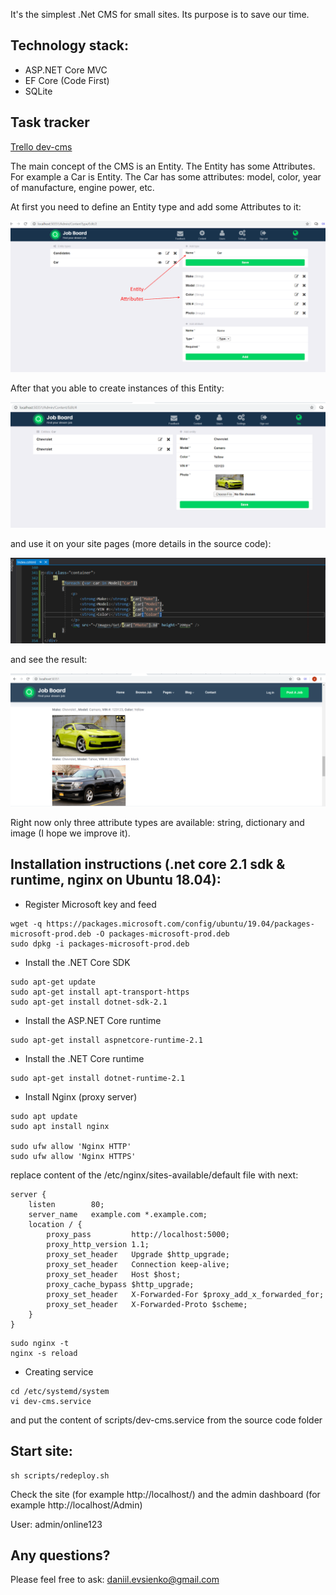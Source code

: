 It's the simplest .Net CMS for small sites. Its purpose is to save our time.

## Technology stack:

* ASP.NET Core MVC
* EF Core (Code First)
* SQLite

## Task tracker

[Trello dev-cms](https://trello.com/b/dloOKpWX/dev-cms)

The main concept of the CMS is an Entity. The Entity has some Attributes. For example a Car is Entity. The Car has some attributes: model, color, year of manufacture, engine power,  etc.

At first  you need to define an Entity type and add some Attributes to it:

![](https://github.com/devsienko/dev-cms/blob/master/Git-screens/1.png)

After that you able to create instances of this Entity:

![](https://github.com/devsienko/dev-cms/blob/master/Git-screens/2.png)

and use it on your site pages (more details in the source code):

![](https://github.com/devsienko/dev-cms/blob/master/Git-screens/3.png)

and see the result:

![](https://github.com/devsienko/dev-cms/blob/master/Git-screens/4.png)

Right now only three attribute types are available: string, dictionary and image (I hope we improve it).

## Installation instructions (.net core 2.1 sdk & runtime, nginx on Ubuntu 18.04): 

* Register Microsoft key and feed
```
wget -q https://packages.microsoft.com/config/ubuntu/19.04/packages-microsoft-prod.deb -O packages-microsoft-prod.deb
sudo dpkg -i packages-microsoft-prod.deb
```
* Install the .NET Core SDK
```
sudo apt-get update
sudo apt-get install apt-transport-https
sudo apt-get install dotnet-sdk-2.1
```
* Install the ASP.NET Core runtime
```
sudo apt-get install aspnetcore-runtime-2.1
```
* Install the .NET Core runtime
```
sudo apt-get install dotnet-runtime-2.1
```
* Install Nginx (proxy server)

```
sudo apt update
sudo apt install nginx

sudo ufw allow 'Nginx HTTP'
sudo ufw allow 'Nginx HTTPS'
```
replace content of the /etc/nginx/sites-available/default file with next:
```
server {
    listen        80;
    server_name   example.com *.example.com;
    location / {
        proxy_pass         http://localhost:5000;
        proxy_http_version 1.1;
        proxy_set_header   Upgrade $http_upgrade;
        proxy_set_header   Connection keep-alive;
        proxy_set_header   Host $host;
        proxy_cache_bypass $http_upgrade;
        proxy_set_header   X-Forwarded-For $proxy_add_x_forwarded_for;
        proxy_set_header   X-Forwarded-Proto $scheme;
    }
}
```
```
sudo nginx -t
nginx -s reload
```
* Creating service
```
cd /etc/systemd/system
vi dev-cms.service
```
and put the content of scripts/dev-cms.service from the source code folder

## Start site:
```
sh scripts/redeploy.sh
```
Check the site (for example http://localhost/) and the admin dashboard (for example http://localhost/Admin)

User: admin/online123

## Any questions? 

Please feel free to ask: daniil.evsienko@gmail.com
